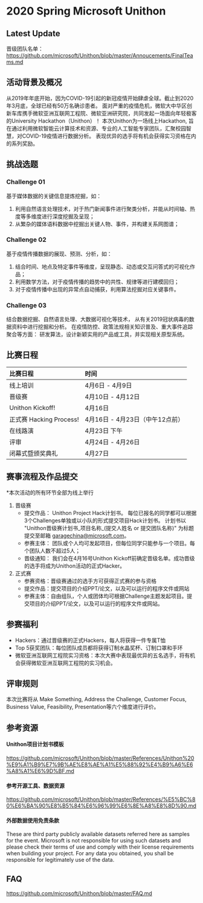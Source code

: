 # 2020 Spring Microsoft Unithon

## Latest Update

晋级团队名单：https://github.com/microsoft/Unithon/blob/master/Annoucements/FinalTeams.md

## 活动背景及概况
从2019年年底开始，因为COVID-19引起的新冠疫情开始肆虐全球。截止到2020年3月底，全球已经有50万名确诊患者。
面对严重的疫情危机，微软大中华区创新车库携手微软亚洲互联网工程院、微软亚洲研究院，共同发起一场面向年轻极客的University Hackathon（Unithon）！
本次Unithon为一场线上Hackathon,  旨在通过利用微软智能云计算技术和资源、专业的人工智能专家团队，汇聚校园智慧，对COVID-19疫情进行数据分析。
表现优异的选手将有机会获得实习资格在内的系列奖励。

## 挑战选题
### Challenge 01
基于媒体数据的关键信息提炼挖掘，如：
1. 利用自然语言处理技术，对于热门新闻事件进行聚类分析，并能从时间轴、热度等多维度进行深度挖掘及呈现；
2. 从繁杂的媒体语料数据中挖掘出关键人物、事件，并构建关系网图谱；

### Challenge 02
基于疫情传播数据的展现、预测、分析，如： 
1. 结合时间、地点及特定事件等维度，呈现静态、动态或交互问答式的可视化作品；
2. 利用数学方法，对于疫情传播的趋势中的共性、规律等进行建模回归；
3. 对于疫情传播中出现的异常点自动捕获，利用算法挖掘对应关键事件。

### Challenge 03 
结合数据挖掘、自然语言处理、大数据可视化等技术，
从有关2019冠状病毒的数据资料中进行挖掘和分析。
在疫情防控、政策法规相关知识普及、重大事件追踪聚合等方面：
研发算法，设计新颖实用的产品或工具，并实现相关原型系统。

## 比赛日程

| 比赛日程 | 时间   |
|:-------------|:------------------|
| 线上培训  | 4月6日 - 4月9日 |
| 晋级赛   | 4月10日 - 4月12日  |
| Unithon Kickoff! |4月16日|
| 正式赛 Hacking Process! |4月16日 - 4月23日（中午12点前）|
| 在线路演   | 4月23日 下午    |
| 评审       |4月24日 - 4月26日|
| 闭幕式暨颁奖典礼     |4月27日|


## 赛事流程及作品提交
*本次活动的所有环节全部为线上举行
1. 晋级赛
    - 提交作品：
       Unithon Project Hack计划书。
       每位已报名的同学都可以根据3个Challenges单独或以小队的形式提交项目Hack计划书。 
       计划书以 "Unithon晋级赛计划书_项目名称_(提交人姓名 or 提交团队名称)" 为标题提交至邮箱 garagechina@microsoft.com。
    - 参赛主体：
        团队或个人均可发起项目，但每位同学只能参与一个项目。每个团队人数不超过5人；
    - 晋级通知：
       我们会在4月16号Unithon Kickoff前确定晋级名单。成功晋级的选手将成为Unithon活动的正式Hacker。
2. 正式赛
    - 参赛资格：晋级赛通过的选手方可获得正式赛的参与资格
    - 提交作品：提交项目的介绍PPT/论文，以及可以运行的程序文件或网站
    - 参赛主体：自由组队，个人或团体均可根据Challenge主题发起项目。提交项目的介绍PPT/论文，以及可以运行的程序文件或网站。

## 参赛福利
- Hackers：通过晋级赛的正式Hackers，每人将获得一件专属T恤
- Top 5获奖团队：每位团队成员都将获得订制水晶奖杯、订制口罩和手环
- 微软亚洲互联网工程院实习资格：本次大赛中表现最优异的五名选手，将有机会获得微软亚洲互联网工程院的实习机会。 

## 评审规则
本次比赛将从 Make Something, Address the Challenge, Customer Focus, Business Value, Feasibility, Presentation等六个维度进行评价。 

## 参考资源
#### Unithon项目计划书模板
https://github.com/microsoft/Unithon/blob/master/References/Unithon%20%E9%A1%B9%E7%9B%AE%E8%AE%A1%E5%88%92%E4%B9%A6%E6%A8%A1%E6%9D%BF.md

#### 参考开源工具、数据资源
https://github.com/microsoft/Unithon/blob/master/References/%E5%BC%80%E6%BA%90%E8%B5%84%E6%96%99%E6%8E%A8%E8%8D%90.md

#### 外部数据使用免责条款
These are third party publicly available datasets referred here as samples for the event. Microsoft is not responsible for using such datasets and please check their terms of use and comply with their license requirements when building your project. For any data you obtained, you shall be responsible for legitimately use of the data.

## FAQ
https://github.com/microsoft/Unithon/blob/master/FAQ.md
